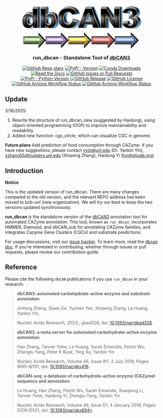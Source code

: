 <h3 align="center">
  <img src="https://raw.githubusercontent.com/linnabrown/run_dbcan/master/docs/_static/img/dbCAN3_logo.png" width="400" alt="dbCAN-logo"/><br/>
  <img src="https://raw.githubusercontent.com/linnabrown/run_dbcan/master/docs/_static/img/transparment.png"
    height="30" width="0px"/>
  run_dbcan - Standalone Tool of <a href="http://bcb.unl.edu/dbCAN2/">dbCAN3</a>
  <img src="https://raw.githubusercontent.com/linnabrown/run_dbcan/master/docs/_static/img/transparment.png"
    height="30" width="0px"/>
</h3>

<p align="center">
  <a href="https://github.com/linnabrown/run_dbcan/stargazers"><img alt="GitHub Repo stars" src="https://img.shields.io/github/stars/linnabrown/run_dbcan?style=for-the-badge&logo=starship&labelColor=363a4f&color=b7bdf8"></a>
  <a href="https://pypi.org/p/dbcan/"><img alt="PyPI - Version" src="https://img.shields.io/pypi/v/dbcan?style=for-the-badge&logo=pypi&color=74c7ec"></a>
  <a href="https://anaconda.org/bioconda/dbcan"><img alt="Conda Downloads" src="https://img.shields.io/conda/dn/bioconda/dbcan?style=for-the-badge&logo=anaconda&labelColor=363a4f&color=a6da95"></a>
  <a href="https://dbcan.readthedocs.io/en/latest/"><img alt="Read the Docs" src="https://img.shields.io/readthedocs/dbcan?style=for-the-badge&logo=Read%20the%20Docs&labelColor=363a4f&color=cba6f7"></a>
  <a href="https://github.com/linnabrown/run_dbcan/issues"><img alt="GitHub Issues or Pull Requests" src="https://img.shields.io/github/issues/linnabrown/run_dbcan?style=for-the-badge&logo=data%3Aimage%2Fsvg%2Bxml%3Bbase64%2CPHN2ZyB4bWxucz0iaHR0cDovL3d3dy53My5vcmcvMjAwMC9zdmciIHZpZXdCb3g9IjAgMCAyNTYgMjU2Ij4KPHBhdGggZD0iTTIxNiwzMlYxOTJhOCw4LDAsMCwxLTgsOEg3MmExNiwxNiwwLDAsMC0xNiwxNkgxOTJhOCw4LDAsMCwxLDAsMTZINDhhOCw4LDAsMCwxLTgtOFY1NkEzMiwzMiwwLDAsMSw3MiwyNEgyMDhBOCw4LDAsMCwxLDIxNiwzMloiIHN0eWxlPSJmaWxsOiAjQ0FEM0Y1OyIvPgo8L3N2Zz4%3D&labelColor=363a4f&color=f5a97f"></a>
  <br/>
  <a href="#"><img alt="PyPI - Python Version" src="https://img.shields.io/pypi/pyversions/dbcan?style=for-the-badge&logo=python&labelColor=363a4f&color=99d1db"></a>
  <a href="https://github.com/linnabrown/run_dbcan/releases/latest"><img alt="GitHub Release" src="https://img.shields.io/github/v/release/linnabrown/run_dbcan?style=for-the-badge&logo=github&labelColor=363a4f&color=89dceb"></a>
  <a href="https://github.com/linnabrown/run_dbcan/blob/master/LICENSE"><img alt="GitHub License" src="https://img.shields.io/github/license/linnabrown/run_dbcan?style=for-the-badge&labelColor=363a4f&color=eba0ac"></a>
  <a href="https://github.com/linnabrown/run_dbcan/actions/workflows/build.yaml"><img alt="GitHub Actions Workflow Status" src="https://img.shields.io/github/actions/workflow/status/linnabrown/run_dbcan/build.yaml?branch=master&style=for-the-badge&logo=github&labelColor=363a4f&color=f2cdcd"></a>
  <a href="https://github.com/linnabrown/run_dbcan/actions/workflows/test.yaml"><img alt="GitHub Actions Workflow Status" src="https://img.shields.io/github/actions/workflow/status/linnabrown/run_dbcan/test.yaml?branch=master&style=for-the-badge&logo=github&label=Test&labelColor=363a4f&color=a6d189"></a>
</p>

## Update

3/16/2025:
1. Rewrite the structure of run_dbcan_new (suggested by Haidong), using object-oriented programming (OOP) to improve maintainability and readability. 
2. Added new function: cgc_circle, which can visualize CGC in genome.

**Future plans** Add prediction of food consumption through CAZyme. If you have new suggestions, please contact yyin@unl.edu (Dr. Yanbin Yin), xzhang55@huskers.unl.edu (Xinpeng Zhang), Haidong Yi (hyi@stjude.org)

## Introduction

**Notice**

This is the updated version of run_dbcan. There are many changes compared to the old version, and the relevant REPO address has been moved to bcb-unl (new organization). We will try our best to keep the two versions updated synchronously.

**run_dbcan** is the standalone version of the [dbCAN3](http://bcb.unl.edu/dbCAN2/) annotation tool for automated CAZyme annotation. This tool, known as `run_dbcan`, incorporates HMMER, Diamond, and dbCAN_sub for annotating CAZyme families, and integrates Cazyme Gene Clusters (CGCs) and substrate predictions.

For usage discussions, visit our [issue tracker](https://github.com/bcb-unl/run_dbcan_new/issues). To learn more, read the [dbcan doc]. If you're interested in contributing, whether through issues or pull requests, please review our contribution guide.

## Reference

Please cite the following `dbCAN` publications if you use `run_dbcan` in your research:

> **dbCAN3: automated carbohydrate-active enzyme and substrate annotation**
>
> Jinfang Zheng, Qiwei Ge, Yuchen Yan, Xinpeng Zhang, Le Huang, Yanbin Yin,
>
> Nucleic Acids Research, 2023;, gkad328, doi: [10.1093/nar/gkad328](https://doi.org/10.1093/nar/gkad328).

> **dbCAN2: a meta server for automated carbohydrate-active enzyme annotation**
>
> Han Zhang, Tanner Yohe, Le Huang, Sarah Entwistle, Peizhi Wu, Zhenglu Yang, Peter K Busk, Ying Xu, Yanbin Yin
>
> Nucleic Acids Research, Volume 46, Issue W1, 2 July 2018, Pages W95–W101, doi: [10.1093/nar/gky418](https://doi.org/10.1093/nar/gky418).

> **dbCAN-seq: a database of carbohydrate-active enzyme (CAZyme) sequence and annotation**
>
> Le Huang, Han Zhang, Peizhi Wu, Sarah Entwistle, Xueqiong Li, Tanner Yohe, Haidong Yi, Zhenglu Yang, Yanbin Yin
>
> Nucleic Acids Research, Volume 46, Issue D1, 4 January 2018, Pages D516–D521, doi: [10.1093/nar/gkx894\*](https://doi.org/10.1093/nar/gkx894*).

[dbcan doc]: https://run-dbcan-new.readthedocs.io/en/latest/
